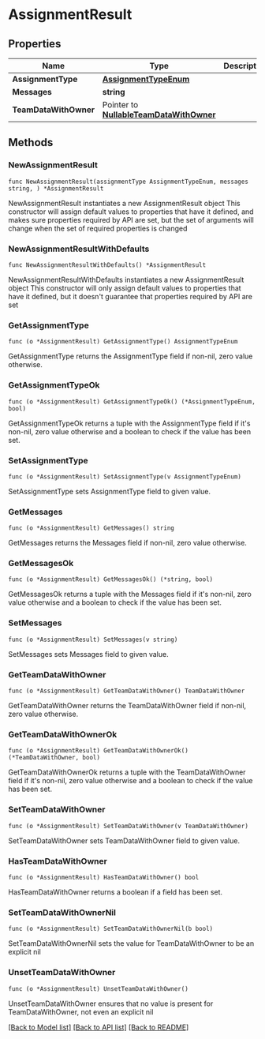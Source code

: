 # AssignmentResult

## Properties

Name | Type | Description | Notes
------------ | ------------- | ------------- | -------------
**AssignmentType** | [**AssignmentTypeEnum**](AssignmentTypeEnum.md) |  | 
**Messages** | **string** |  | 
**TeamDataWithOwner** | Pointer to [**NullableTeamDataWithOwner**](TeamDataWithOwner.md) |  | [optional] 

## Methods

### NewAssignmentResult

`func NewAssignmentResult(assignmentType AssignmentTypeEnum, messages string, ) *AssignmentResult`

NewAssignmentResult instantiates a new AssignmentResult object
This constructor will assign default values to properties that have it defined,
and makes sure properties required by API are set, but the set of arguments
will change when the set of required properties is changed

### NewAssignmentResultWithDefaults

`func NewAssignmentResultWithDefaults() *AssignmentResult`

NewAssignmentResultWithDefaults instantiates a new AssignmentResult object
This constructor will only assign default values to properties that have it defined,
but it doesn't guarantee that properties required by API are set

### GetAssignmentType

`func (o *AssignmentResult) GetAssignmentType() AssignmentTypeEnum`

GetAssignmentType returns the AssignmentType field if non-nil, zero value otherwise.

### GetAssignmentTypeOk

`func (o *AssignmentResult) GetAssignmentTypeOk() (*AssignmentTypeEnum, bool)`

GetAssignmentTypeOk returns a tuple with the AssignmentType field if it's non-nil, zero value otherwise
and a boolean to check if the value has been set.

### SetAssignmentType

`func (o *AssignmentResult) SetAssignmentType(v AssignmentTypeEnum)`

SetAssignmentType sets AssignmentType field to given value.


### GetMessages

`func (o *AssignmentResult) GetMessages() string`

GetMessages returns the Messages field if non-nil, zero value otherwise.

### GetMessagesOk

`func (o *AssignmentResult) GetMessagesOk() (*string, bool)`

GetMessagesOk returns a tuple with the Messages field if it's non-nil, zero value otherwise
and a boolean to check if the value has been set.

### SetMessages

`func (o *AssignmentResult) SetMessages(v string)`

SetMessages sets Messages field to given value.


### GetTeamDataWithOwner

`func (o *AssignmentResult) GetTeamDataWithOwner() TeamDataWithOwner`

GetTeamDataWithOwner returns the TeamDataWithOwner field if non-nil, zero value otherwise.

### GetTeamDataWithOwnerOk

`func (o *AssignmentResult) GetTeamDataWithOwnerOk() (*TeamDataWithOwner, bool)`

GetTeamDataWithOwnerOk returns a tuple with the TeamDataWithOwner field if it's non-nil, zero value otherwise
and a boolean to check if the value has been set.

### SetTeamDataWithOwner

`func (o *AssignmentResult) SetTeamDataWithOwner(v TeamDataWithOwner)`

SetTeamDataWithOwner sets TeamDataWithOwner field to given value.

### HasTeamDataWithOwner

`func (o *AssignmentResult) HasTeamDataWithOwner() bool`

HasTeamDataWithOwner returns a boolean if a field has been set.

### SetTeamDataWithOwnerNil

`func (o *AssignmentResult) SetTeamDataWithOwnerNil(b bool)`

 SetTeamDataWithOwnerNil sets the value for TeamDataWithOwner to be an explicit nil

### UnsetTeamDataWithOwner
`func (o *AssignmentResult) UnsetTeamDataWithOwner()`

UnsetTeamDataWithOwner ensures that no value is present for TeamDataWithOwner, not even an explicit nil

[[Back to Model list]](../README.md#documentation-for-models) [[Back to API list]](../README.md#documentation-for-api-endpoints) [[Back to README]](../README.md)


